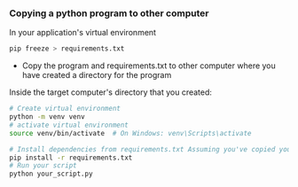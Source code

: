 ### Copying a python program to other computer  
In your application's virtual environment  
```bash
pip freeze > requirements.txt
```
* Copy the program and requirements.txt to other computer where you have created a directory for the program


Inside the target computer's directory that you created:
```bash
# Create virtual environment  
python -m venv venv
# activate virtual environment
source venv/bin/activate  # On Windows: venv\Scripts\activate

# Install dependencies from requirements.txt Assuming you've copied your script and requirements.txt into this directory:
pip install -r requirements.txt
# Run your script
python your_script.py
```
